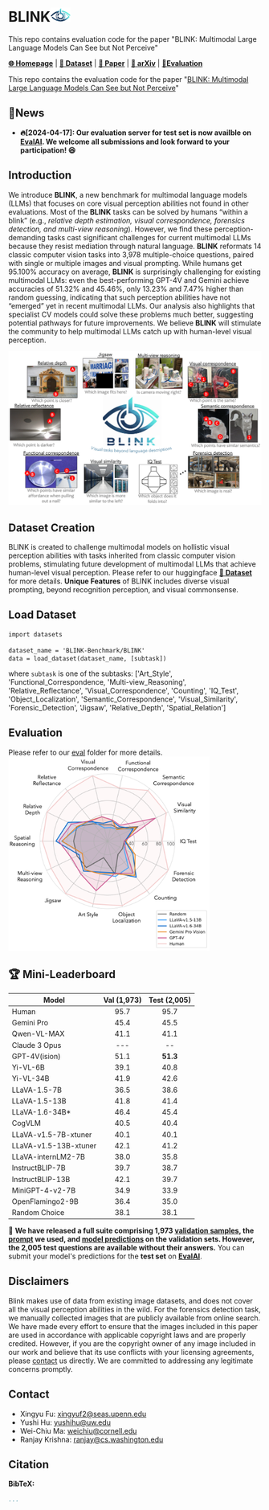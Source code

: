 # BLINK<img src="assets/blink-removebg-preview.png" width="40" />
This repo contains evaluation code for the paper "BLINK: Multimodal Large Language Models Can See but Not Perceive"

[**🌐 Homepage**](https://zeyofu.github.io/blink/) | [**🤗 Dataset**](https://huggingface.co/datasets/BLINK-Benchmark/BLINK) | [**🤗 Paper**](?) | [**📖 arXiv**](?) | [**🔗Evaluation**](?)



This repo contains the evaluation code for the paper "[BLINK: Multimodal Large Language Models Can See but Not Perceive](arxiv?)"


## 🔔News

- **🔥[2024-04-17]: Our evaluation server for test set is now availble on [EvalAI](https://eval.ai/web/challenges/challenge-page/2179/overview). We welcome all submissions and look forward to your participation! 😆**

## Introduction
We introduce **BLINK**, a new benchmark for multimodal language models (LLMs) that focuses on core visual perception abilities not found in other evaluations. Most of the **BLINK** tasks can be solved by humans “within a blink” (e.g., *relative depth estimation, visual correspondence, forensics detection, and multi-view reasoning*). However, we find these perception-demanding tasks cast significant challenges for current multimodal LLMs because they resist mediation through natural language. **BLINK** reformats 14 classic computer vision tasks into 3,978 multiple-choice questions, paired with single or multiple images and visual prompting. While humans get 95.100% accuracy on average, **BLINK** is surprisingly challenging for existing multimodal LLMs: even the best-performing GPT-4V and Gemini achieve accuracies of 51.32% and 45.46%, only 13.23% and 7.47% higher than random guessing, indicating that such perception abilities have not “emerged” yet in recent multimodal LLMs. Our analysis also highlights that specialist CV models could solve these problems much better, suggesting potential pathways for future improvements. We believe **BLINK** will stimulate the community to help multimodal LLMs catch up with human-level visual perception.

![Alt text](assets/teaser.png)
## Dataset Creation

BLINK is created to challenge multimodal models on hollistic visual perception abilities with tasks inherited from classic computer vision problems, stimulating future development of multimodal LLMs that achieve human-level visual perception. Please refer to our huggingface [**🤗 Dataset**](https://huggingface.co/datasets/BLINK-Benchmark/BLINK) for more details.
**Unique Features** of BLINK includes diverse visual prompting, beyond recognition perception, and visual commonsense.

<!-- ![Alt text](assets/comparison.png) -->
## Load Dataset
```
import datasets

dataset_name = 'BLINK-Benchmark/BLINK'
data = load_dataset(dataset_name, [subtask])
```
where `subtask` is one of the subtasks: ['Art_Style', 'Functional_Correspondence, 'Multi-view_Reasoning', 'Relative_Reflectance', 'Visual_Correspondence', 'Counting', 'IQ_Test', 'Object_Localization', 'Semantic_Correspondence', 'Visual_Similarity', 'Forensic_Detection', 'Jigsaw', 'Relative_Depth', 'Spatial_Relation']

## Evaluation
Please refer to our [eval](eval)
 folder for more details.
<img src="assets/radar_v1.png" width="400" />

## 🏆 Mini-Leaderboard
| Model                      | Val (1,973) | Test (2,005) |
|----------------------------|:-----------:|:------------:|
| Human                      |     95.7    |     95.7     |
| Gemini Pro                 |     45.4    |     45.5     |
| Qwen-VL-MAX                |     41.1    |     41.1     |
| Claude 3 Opus              |      ---    |      --      |
| GPT-4V(ision)              |     51.1    |   **51.3**   |
| Yi-VL-6B                   |     39.1    |     40.8     |
| Yi-VL-34B                  |     41.9    |     42.6     |
| LLaVA-1.5-7B               |     36.5    |     38.6     |
| LLaVA-1.5-13B              |     41.8    |     41.4     |
| LLaVA-1.6-34B*             |     46.4    |     45.4     |
| CogVLM                     |     40.5    |     40.4     |
| LLaVA-v1.5-7B-xtuner       |     40.1    |     40.1     |
| LLaVA-v1.5-13B-xtuner      |     42.1    |     41.2     |
| LLaVA-internLM2-7B         |     38.0    |     35.8     |
| InstructBLIP-7B            |     39.7    |     38.7     |
| InstructBLIP-13B           |     42.1    |     39.7     |
| MiniGPT-4-v2-7B            |     34.9    |     33.9     |
| OpenFlamingo2-9B           |     36.4    |     35.0     |
| Random Choice              |     38.1    |     38.1     |


🎯 **We have released a full suite comprising 1,973 [validation samples](https://huggingface.co/datasets/BLINK-Benchmark/BLINK), the [prompt](https://huggingface.co/datasets/BLINK-Benchmark/BLINK) we used, and [model predictions](outputs) on the validation sets. However, the 2,005 test questions are available without their answers.** You can submit your model's predictions for the **test set** on **[EvalAI](?)**.

## Disclaimers
Blink makes use of data from existing image datasets, and does not cover all the visual perception abilities in the wild. For the forensics detection task, we manually collected images that are publicly available from online search. We have made every effort to ensure that the images included in this paper are used in accordance with applicable copyright laws and are properly credited. However, if you are the copyright owner of any image included in our work and believe that its use conflicts with your licensing agreements, please [contact](#contact) us directly. We are committed to addressing any legitimate concerns promptly.

## Contact
- Xingyu Fu: xingyuf2@seas.upenn.edu
- Yushi Hu:  yushihu@uw.edu
- Wei-Chiu Ma:    weichiu@cornell.edu
- Ranjay Krishna: ​ranjay@cs.washington.edu

## Citation

**BibTeX:**
```bibtex
...
```
